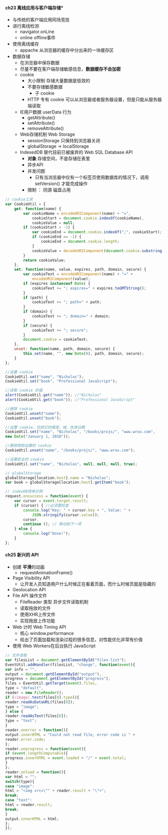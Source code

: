 #### **ch23 离线应用与客户端存储\***

* 与传统的客户端应用同场竞技
* 进行离线检测
  * navigator.onLine
  * online offline事件
* 使用离线缓存
  * appache 从浏览器的缓存中分出来的一块缓存区
* 数据存储
  * 在浏览器中保存数据
  * 尽量不要在客户端存储敏感信息，**数据缓存不会加密**
  * cookie
    * 大小限制 存储大量数据是低效的
    * 不要存储敏感数据
      * 子 cookie
    * HTTP 专有 cookie 可以从浏览器或者服务器设置，但是只能从服务器端读取
  * IE用户数据 userData 行为
    * getAttribute\(\) 
    * setAttribute\(\) 
    * removeAttribute\(\)
  * Web存储机制 Web Storage
    * sessionStorage  只保持到浏览器关闭
    * globalStorage -&gt; localStorage
  * IndexedDB 替代目前已被废弃的 Web SQL Database API
    * **对象** 存储空间，不是存储在表里
    * 异步API
    * 并发问题
      * 只有当浏览器中仅有一个标签页使用数据库的情况下，调用 setVersion\(\) 才能完成操作
    * 限制 ： 同源 磁盘占用

```js
// cookie工具
var CookieUtil = {
    get: function(name) {
        var cookieName = encodeURIComponent(name) + "=",
            cookieStart = document.cookie.indexOf(cookieName),
            cookieValue = null;
        if (cookieStart > -1) {
            var cookieEnd = document.cookie.indexOf(";", cookieStart);
            if (cookieEnd == -1) {
                cookieEnd = document.cookie.length;
            }
            cookieValue = decodeURIComponent(document.cookie.substring(cookieStart + cookieName.length, cookieEnd));
        }
        return cookieValue;
    },
    set: function(name, value, expires, path, domain, secure) {
        var cookieText = encodeURIComponent(name) + "=" +
            encodeURIComponent(value);
        if (expires instanceof Date) {
            cookieText += "; expires=" + expires.toGMTString();
        }
        if (path) {
            cookieText += "; path=" + path;
        }
        if (domain) {
            cookieText += "; domain=" + domain;
        }
        if (secure) {
            cookieText += "; secure";
        }
        document.cookie = cookieText;
    },
    unset: function(name, path, domain, secure) {
        this.set(name, "", new Date(0), path, domain, secure);
    }
};

//设置 cookie
CookieUtil.set("name", "Nicholas");
CookieUtil.set("book", "Professional JavaScript");

//读取 cookie 的值
alert(CookieUtil.get("name")); //"Nicholas"
alert(CookieUtil.get("book")); //"Professional JavaScript"

//删除 cookie
CookieUtil.unset("name");
CookieUtil.unset("book");

//设置 cookie，包括它的路径、域、失效日期
CookieUtil.set("name", "Nicholas", "/books/projs/", "www.wrox.com",
new Date("January 1, 2010"));

//删除刚刚设置的 cookie
CookieUtil.unset("name", "/books/projs/", "www.wrox.com");

//设置安全的 cookie
CookieUtil.set("name", "Nicholas", null, null, null, true);

// globalStorage
globalStorage[location.host].name = "Nicholas";
var book = globalStorage[location.host].getItem("book");

// indexDB简单示例
request.onsuccess = function(event) {
    var cursor = event.target.result;
    if (cursor) { //必须要检查
        console.log("Key: " + cursor.key + ", Value: " +
            JSON.stringify(cursor.value));
        cursor.
        continue (); // 移动到下一项
    } else {
        console.log("Done!");
    }
};
```

#### **ch25 新兴的 API**

* 创建 **平滑**的动画
  * requestAnimationFrame\(\)
* Page Visibility API
  * 让开发人员知道用户什么时候正在看着页面，而什么时候页面是隐藏的
* Geolocation API
* File API 操作文件
  * FileReader 类型 异步文件读取机制 
  * 读取拖放的文件
  * 使用XHR上传文件
  * 实现拖放上传功能
* Web 计时 Web Timing API
  * 核心  window.performance
  * 给出了页面加载和渲染过程的很多信息，对性能优化非常有价值
* 使用 Web Workers在后台执行 JavaScript

```js
// 文件读取
var filesList = document.getElementById("files-list");
EventUtil.addHandler(filesList, "change", function(event){
var info = "",
output = document.getElementById("output"),
progress = document.getElementById("progress"),
files = EventUtil.getTarget(event).files,
type = "default",
reader = new FileReader();
if (/image/.test(files[0].type)){
reader.readAsDataURL(files[0]);
type = "image";
} else {
reader.readAsText(files[0]);
type = "text";
}
reader.onerror = function(){
output.innerHTML = "Could not read file, error code is " +
reader.error.code;
};
reader.onprogress = function(event){
if (event.lengthComputable){
progress.innerHTML = event.loaded + "/" + event.total;
}
};
reader.onload = function(){
var html = "";
switch(type){
case "image":
html = "<img src=\"" + reader.result + "\">";
break;
case "text":
html = reader.result;
break;
}
output.innerHTML = html;
};
});
```



